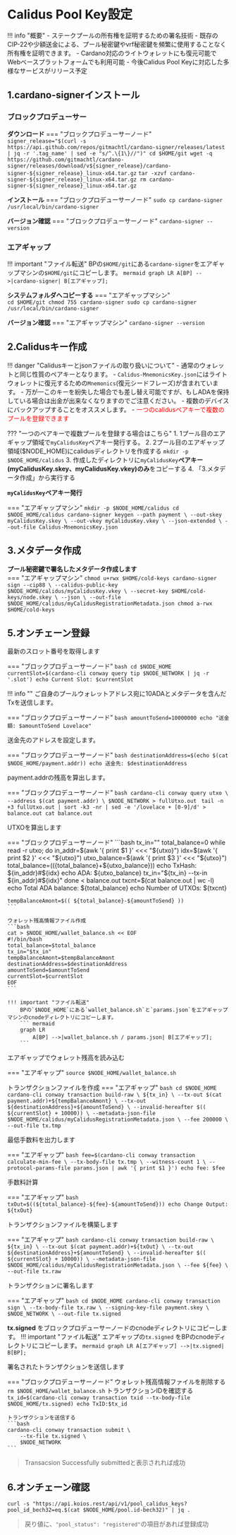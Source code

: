 # **Calidus Pool Key設定**

!!! info "概要"
    - ステークプールの所有権を証明するための署名技術
    - 既存のCIP-22や少額送金による、プール秘密鍵やvrf秘密鍵を頻繁に使用することなく所有権を証明できます。
    - Cardano対応のライトウォレットにも復元可能でWebベースプラットフォームでも利用可能
    - 今後Calidus Pool Keyに対応した多様なサービスがリリース予定


## **1.cardano-signerインストール**

### **ブロックプロデューサー**

**ダウンロード**
=== "ブロックプロデューサーノード"  
    ```
    signer_release="$(curl -s https://api.github.com/repos/gitmachtl/cardano-signer/releases/latest | jq -r '.tag_name' | sed -e "s/^.\{1\}//")"
    cd $HOME/git
    wget -q https://github.com/gitmachtl/cardano-signer/releases/download/v${signer_release}/cardano-signer-${signer_release}_linux-x64.tar.gz
    ```
    ```
    tar -xzvf cardano-signer-${signer_release}_linux-x64.tar.gz
    rm cardano-signer-${signer_release}_linux-x64.tar.gz
    ```

**インストール** 
=== "ブロックプロデューサーノード"
    ```
    sudo cp cardano-signer /usr/local/bin/cardano-signer
    ```

**バージョン確認**
=== "ブロックプロデューサーノード"
    ```
    cardano-signer --version
    ```

### **エアギャップ**

!!! important "ファイル転送"
    BPの`$HOME/git`にある`cardano-signer`をエアギャップマシンの`$HOME/git`にコピーします。
    ``` mermaid
    graph LR
        A[BP] -->|cardano-signer| B[エアギャップ];
    ```

**システムフォルダへコピーする**
=== "エアギャップマシン"  
    ```
    cd $HOME/git
    chmod 755 cardano-signer
    sudo cp cardano-signer /usr/local/bin/cardano-signer
    ```

**バージョン確認** 
=== "エアギャップマシン" 
    ```
    cardano-signer --version
    ```

## **2.Calidusキー作成**

!!! danger "Calidusキーとjsonファイルの取り扱いについて"
    - 通常のウォレットと同じ性質のペアキーとなります。
    - `Calidus-MnemonicsKey.json`にはライトウォレットに復元するための`Mnemonics`(復元シードフレーズ)が含まれています。
    - 万が一このキーを紛失した場合でも差し替え可能ですが、もしADAを保持している場合は出金が出来なくなりますのでご注意ください。
    - 複数のデバイスにバックアップすることをオススメします。
    - <font color=red>一つのcalidusペアキーで複数のプールを登録できます</font>

??? "一つのペアキーで複数プールを登録する場合はこちら"
    1. 1プール目のエアギャップ領域で`myCalidusKey`ペアキー発行する。
    2. 2プール目のエアギャップ領域($NODE_HOME)にcalidusディレクトリを作成する
    ```
    mkdir -p $NODE_HOME/calidus
    ```
    3. 作成したディレクトリに`myCalidusKey`**ペアキー(myCalidusKey.skey、myCalidusKey.vkey)のみ**をコピーする
    4. 「3.メタデータ作成」から実行する

**`myCalidusKey`ペアキー発行**

=== "エアギャップマシン"
    ```
    mkdir -p $NODE_HOME/calidus
    cd $NODE_HOME/calidus
    cardano-signer keygen --path payment \
        --out-skey myCalidusKey.skey \
        --out-vkey myCalidusKey.vkey \
        --json-extended \
        --out-file Calidus-MnemonicsKey.json
    ```

## **3.メタデータ作成**

**プール秘密鍵で署名したメタデータ作成します**  
=== "エアギャップマシン"
    ```
    chmod u+rwx $HOME/cold-keys
    cardano-signer sign --cip88 \
        --calidus-public-key $NODE_HOME/calidus/myCalidusKey.vkey \
        --secret-key $HOME/cold-keys/node.skey \
        --json \
        --out-file $NODE_HOME/calidus/myCalidusRegistrationMetadata.json
    chmod a-rwx $HOME/cold-keys
    ```


## **5.オンチェーン登録**

最新のスロット番号を取得します

=== "ブロックプロデューサーノード"
    ```bash
    cd $NODE_HOME
    currentSlot=$(cardano-cli conway query tip $NODE_NETWORK | jq -r '.slot')
    echo Current Slot: $currentSlot
    ```

!!! info ""
    ご自身のプールウォレットアドレス宛に10ADAとメタデータを含んだTxを送信します。

=== "ブロックプロデューサーノード"
    ```bash
    amountToSend=10000000
    echo "送金額: $amountToSend Lovelace"
    ```

送金先のアドレスを設定します。

=== "ブロックプロデューサーノード"
    ```bash
    destinationAddress=$(echo $(cat $NODE_HOME/payment.addr))
    echo 送金先: $destinationAddress
    ```

payment.addrの残高を算出します。

=== "ブロックプロデューサーノード"
    ```bash
    cardano-cli conway query utxo \
        --address $(cat payment.addr) \
        $NODE_NETWORK > fullUtxo.out
    ```
    ```
    tail -n +3 fullUtxo.out | sort -k3 -nr | sed -e '/lovelace + [0-9]/d' > balance.out
    cat balance.out
    ```

UTXOを算出します

=== "ブロックプロデューサーノード"
    ```bash
    tx_in=""
    total_balance=0
    while read -r utxo; do
        in_addr=$(awk '{ print $1 }' <<< "${utxo}")
        idx=$(awk '{ print $2 }' <<< "${utxo}")
        utxo_balance=$(awk '{ print $3 }' <<< "${utxo}")
        total_balance=$((${total_balance}+${utxo_balance}))
        echo TxHash: ${in_addr}#${idx}
        echo ADA: ${utxo_balance}
        tx_in="${tx_in} --tx-in ${in_addr}#${idx}"
    done < balance.out
    txcnt=$(cat balance.out | wc -l)
    echo Total ADA balance: ${total_balance}
    echo Number of UTXOs: ${txcnt}

    tempBalanceAmont=$(( ${total_balance}-${amountToSend} ))
    ```
    
    ウォレット残高情報ファイル作成
    ```bash
    cat > $NODE_HOME/wallet_balance.sh << EOF 
    #!/bin/bash
    total_balance=$total_balance
    tx_in="$tx_in"
    tempBalanceAmont=$tempBalanceAmont
    destinationAddress=$destinationAddress
    amountToSend=$amountToSend
    currentSlot=$currentSlot
    EOF
    ```

    !!! important "ファイル転送"
        BPの`$NODE_HOME`にある`wallet_balance.sh`と`params.json`をエアギャップマシンのcnodeディレクトリにコピーします。
        ``` mermaid
        graph LR
            A[BP] -->|wallet_balance.sh / params.json| B[エアギャップ];
        ```

エアギャップでウォレット残高を読み込む

=== "エアギャップ"
    ```
    source $NODE_HOME/wallet_balance.sh
    ```

トランザクションファイルを作成
=== "エアギャップ"
    ```bash
    cd $NODE_HOME
    cardano-cli conway transaction build-raw \
        ${tx_in} \
        --tx-out $(cat payment.addr)+${tempBalanceAmont} \
        --tx-out ${destinationAddress}+${amountToSend} \
        --invalid-hereafter $(( ${currentSlot} + 10000)) \
        --metadata-json-file $NODE_HOME/calidus/myCalidusRegistrationMetadata.json \
        --fee 200000 \
        --out-file tx.tmp
    ```

最低手数料を出力します

=== "エアギャップ"
    ```bash
    fee=$(cardano-cli conway transaction calculate-min-fee \
        --tx-body-file tx.tmp \
        --witness-count 1 \
        --protocol-params-file params.json | awk '{ print $1 }')
    echo fee: $fee
    ```

手数料計算

=== "エアギャップ"
    ```bash
    txOut=$((${total_balance}-${fee}-${amountToSend}))
    echo Change Output: ${txOut}
    ```

トランザクションファイルを構築します

=== "エアギャップ"
    ```bash
    cardano-cli conway transaction build-raw \
        ${tx_in} \
        --tx-out $(cat payment.addr)+${txOut} \
        --tx-out ${destinationAddress}+${amountToSend} \
        --invalid-hereafter $(( ${currentSlot} + 10000)) \
        --metadata-json-file $NODE_HOME/calidus/myCalidusRegistrationMetadata.json \
        --fee ${fee} \
        --out-file tx.raw
    ```

トランザクションに署名します

=== "エアギャップ"
    ```bash
    cd $NODE_HOME
    cardano-cli conway transaction sign \
        --tx-body-file tx.raw \
        --signing-key-file payment.skey \
        $NODE_NETWORK \
        --out-file tx.signed
    ```

**tx.signed** をブロックプロデューサーノードのcnodeディレクトリにコピーします。
!!! important "ファイル転送"
    エアギャップの`tx.signed` をBPのcnodeディレクトリにコピーします。
    ``` mermaid
    graph LR
        A[エアギャップ] -->|tx.signed| B[BP];
    ```

署名されたトランザクションを送信します

=== "ブロックプロデューサーノード"
    ウォレット残高情報ファイルを削除する
    ```
    rm $NODE_HOME/wallet_balance.sh
    ```
    トランザクションIDを確認する
    ```
    tx_id=$(cardano-cli conway transaction txid --tx-body-file $NODE_HOME/tx.signed)
    echo TxID:$tx_id
    ```

    トランザクションを送信する
    ```bash
    cardano-cli conway transaction submit \
        --tx-file tx.signed \
        $NODE_NETWORK
    ```

> Transacsion Successfully submittedと表示されれば成功

## **6.オンチェーン確認**
```
curl -s "https://api.koios.rest/api/v1/pool_calidus_keys?pool_id_bech32=eq.$(cat $NODE_HOME/pool.id-bech32)" | jq .
```
> 戻り値に、`"pool_status": "registered"`の項目があれば登録成功
